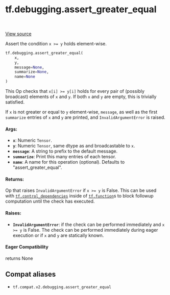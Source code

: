 <div itemscope itemtype="http://developers.google.com/ReferenceObject">
<meta itemprop="name" content="tf.debugging.assert_greater_equal" />
<meta itemprop="path" content="Stable" />
</div>

# tf.debugging.assert_greater_equal

<!-- Insert buttons and diff -->

<table class="tfo-notebook-buttons tfo-api" align="left">
</table>

<a target="_blank" href="/code/stable/tensorflow/python/ops/check_ops.py">View source</a>



Assert the condition `x >= y` holds element-wise.

``` python
tf.debugging.assert_greater_equal(
    x,
    y,
    message=None,
    summarize=None,
    name=None
)
```



<!-- Placeholder for "Used in" -->

This Op checks that `x[i] >= y[i]` holds for every pair of (possibly
broadcast) elements of `x` and `y`. If both `x` and `y` are empty, this is
trivially satisfied.

If `x` is not greater or equal to `y` element-wise, `message`, as well as the
first `summarize` entries of `x` and `y` are printed, and
`InvalidArgumentError` is raised.

#### Args:


* <b>`x`</b>:  Numeric `Tensor`.
* <b>`y`</b>:  Numeric `Tensor`, same dtype as and broadcastable to `x`.
* <b>`message`</b>: A string to prefix to the default message.
* <b>`summarize`</b>: Print this many entries of each tensor.
* <b>`name`</b>: A name for this operation (optional).  Defaults to
"assert_greater_equal".


#### Returns:

Op that raises `InvalidArgumentError` if `x >= y` is False. This can be
  used with <a href="../../tf/control_dependencies.md"><code>tf.control_dependencies</code></a> inside of <a href="../../tf/function.md"><code>tf.function</code></a>s to block
  followup computation until the check has executed.




#### Raises:


* <b>`InvalidArgumentError`</b>: if the check can be performed immediately and
  `x >= y` is False. The check can be performed immediately during eager
  execution or if `x` and `y` are statically known.

#### Eager Compatibility
returns None



## Compat aliases

* `tf.compat.v2.debugging.assert_greater_equal`

